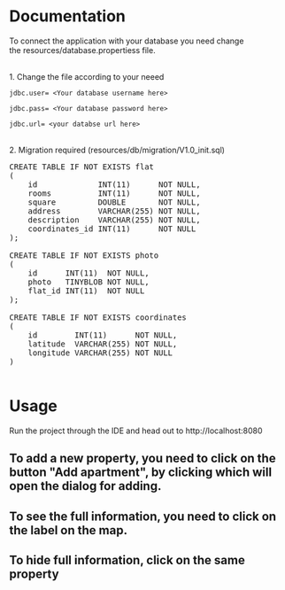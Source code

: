 <h1>Documentation</h1>
To connect the application with your database you need change <br>the resources/database.propertiess file.

<br>1. Change the file according to your neeed

<pre><code>jdbc.user= &lt;Your database username here&gt;

jdbc.pass= &lt;Your database password here&gt;

jdbc.url= &lt;your databse url here&gt; 
</code></pre>

<br>2. Migration required (resources/db/migration/V1.0_init.sql)
<pre>
CREATE TABLE IF NOT EXISTS flat
(
    id             INT(11)      NOT NULL,
    rooms          INT(11)      NOT NULL,
    square         DOUBLE       NOT NULL,
    address        VARCHAR(255) NOT NULL,
    description    VARCHAR(255) NOT NULL,
    coordinates_id INT(11)      NOT NULL
);

CREATE TABLE IF NOT EXISTS photo
(
    id      INT(11)  NOT NULL,
    photo   TINYBLOB NOT NULL,
    flat_id INT(11)  NOT NULL
);

CREATE TABLE IF NOT EXISTS coordinates
(
    id        INT(11)      NOT NULL,
    latitude  VARCHAR(255) NOT NULL,
    longitude VARCHAR(255) NOT NULL
)

</pre>
<h1>Usage</h1>
Run the project through the IDE and head out to http://localhost:8080

<h2>To add a new property, you need to click on the button "Add apartment", by clicking which will open the dialog for adding.</h2>

<h2>To see the full information, you need to click on the label on the map.</h2>

<h2>To hide full information, click on the same property</h2>
